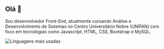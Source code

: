 ## Olá 👋
Sou desenvolvedor Front-End, atualmente cursando Análise e Desenvolvimento de Sistemas no Centro Universitário Nobre (UNIFAN) com foco em tecnologias como Javascript, HTML, CSS, Bootstrap e MySQL.


![Linguagens mais usadas](https://github-readme-stats.vercel.app/api/top-langs/?username=allankennedys&layout=compact&theme=light)


<!--
**allankennedys/allankennedys** is a ✨ _special_ ✨ repository because its `README.md` (this file) appears on your GitHub profile.

Here are some ideas to get you started:

- 🔭 I’m currently working on ...
- 🌱 I’m currently learning ...
- 👯 I’m looking to collaborate on ...
- 🤔 I’m looking for help with ...
- 💬 Ask me about ...
- 📫 How to reach me: ...
- 😄 Pronouns: ...
- ⚡ Fun fact: ...
-->
